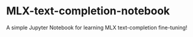 # MLX-text-completion-notebook
A simple Jupyter Notebook for learning MLX text-completion fine-tuning!
